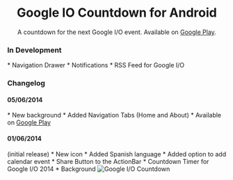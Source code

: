 <h1 align="center">Google IO Countdown for Android</h1>

<p align="center">A countdown for the next Google I/O event. Available on <a target="_blank" href="https://play.google.com/store/apps/details?id=com.javiersantos.googleiocountdown">Google Play</a>.</p>

<h3>In Development</h3>
* Navigation Drawer
* Notifications
* RSS Feed for Google I/O

<h3>Changelog</h3>
<h4>05/06/2014</h4>
* New background
* Added Navigation Tabs (Home and About)
* Available on <a href="https://play.google.com/store/apps/details?id=com.javiersantos.googleiocountdown">Google Play</a>

<h4>01/06/2014</h4> (initial release)
* New icon
* Added Spanish language
* Added option to add calendar event
* Share Button to the ActionBar
* Countdown Timer for Google I/O 2014
* Background

<img src="http://i.imgur.com/lLOOeNX.png" alt="Google I/O Countdown">
